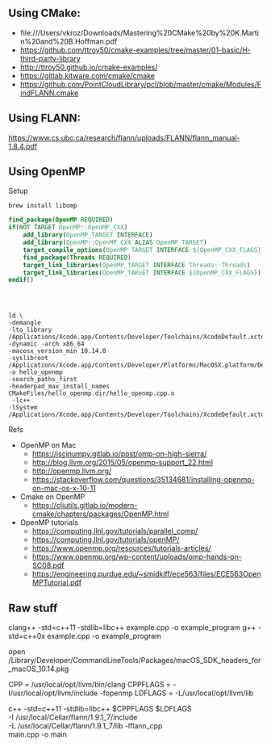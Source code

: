 


## Using CMake:
- file:///Users/vkroz/Downloads/Mastering%20CMake%20by%20K.Martin%20and%20B.Hoffman.pdf
- https://github.com/ttroy50/cmake-examples/tree/master/01-basic/H-third-party-library
- http://ttroy50.github.io/cmake-examples/
- https://gitlab.kitware.com/cmake/cmake
- https://github.com/PointCloudLibrary/pcl/blob/master/cmake/Modules/FindFLANN.cmake


## Using FLANN:
https://www.cs.ubc.ca/research/flann/uploads/FLANN/flann_manual-1.8.4.pdf

## Using OpenMP

Setup
```shell script
brew install libomp
```

```cmake
find_package(OpenMP REQUIRED) 
if(NOT TARGET OpenMP::OpenMP_CXX) 
    add_library(OpenMP_TARGET INTERFACE) 
    add_library(OpenMP::OpenMP_CXX ALIAS OpenMP_TARGET) 
    target_compile_options(OpenMP_TARGET INTERFACE ${OpenMP_CXX_FLAGS}) 
    find_package(Threads REQUIRED) 
    target_link_libraries(OpenMP_TARGET INTERFACE Threads::Threads) 
    target_link_libraries(OpenMP_TARGET INTERFACE ${OpenMP_CXX_FLAGS}) 
endif()
```

```shell script



ld \
-demangle 
-lto_library /Applications/Xcode.app/Contents/Developer/Toolchains/XcodeDefault.xctoolchain/usr/lib/libLTO.dylib 
-dynamic -arch x86_64 
-macosx_version_min 10.14.0 
-syslibroot /Applications/Xcode.app/Contents/Developer/Platforms/MacOSX.platform/Developer/SDKs/MacOSX10.15.sdk 
-o hello_openmp 
-search_paths_first 
-headerpad_max_install_names 
CMakeFiles/hello_openmp.dir/hello_openmp.cpp.o
 -lc++ 
-lSystem /Applications/Xcode.app/Contents/Developer/Toolchains/XcodeDefault.xctoolchain/usr/lib/clang/11.0.0/lib/darwin/libclang_rt.osx.a

```



Refs
- OpenMP on Mac
    - https://iscinumpy.gitlab.io/post/omp-on-high-sierra/
    - http://blog.llvm.org/2015/05/openmp-support_22.html
    - http://openmp.llvm.org/
    - https://stackoverflow.com/questions/35134681/installing-openmp-on-mac-os-x-10-11
- Cmake on OpenMP
    - https://cliutils.gitlab.io/modern-cmake/chapters/packages/OpenMP.html
- OpenMP tutorials
    - https://computing.llnl.gov/tutorials/parallel_comp/
    - https://computing.llnl.gov/tutorials/openMP/
    - https://www.openmp.org/resources/tutorials-articles/
    - https://www.openmp.org/wp-content/uploads/omp-hands-on-SC08.pdf
    - https://engineering.purdue.edu/~smidkiff/ece563/files/ECE563OpenMPTutorial.pdf

## Raw stuff

clang++ -std=c++11 -stdlib=libc++ example.cpp -o example_program
g++ -std=c++0x example.cpp -o example_program



open /Library/Developer/CommandLineTools/Packages/macOS_SDK_headers_for_macOS_10.14.pkg

CPP = /usr/local/opt/llvm/bin/clang
CPPFLAGS = -I/usr/local/opt/llvm/include -fopenmp
LDFLAGS = -L/usr/local/opt/llvm/lib

c++ -std=c++11 -stdlib=libc++ $CPPFLAGS $LDFLAGS \
-I /usr/local/Cellar/flann/1.9.1_7/include \
-L /usr/local/Cellar/flann/1.9.1_7/lib -lflann_cpp \
main.cpp -o main

